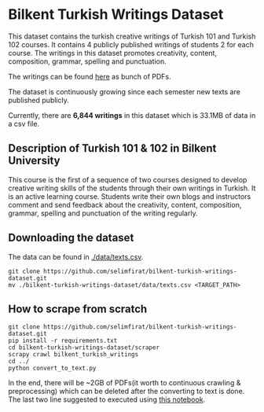 # Bilkent Turkish Writings Dataset

This dataset contains the turkish creative writings of Turkish 101 and Turkish 102 courses. It contains 4 publicly published writings of students 2 for each course.
The writings in this dataset promotes creativity, content, composition, grammar, spelling and punctuation.

The writings can be found [here](https://stars.bilkent.edu.tr/turkce/) as bunch of PDFs.

The dataset is continuously growing since each semester new texts are published publicly.

Currently, there are __6,844 writings__ in this dataset which is 33.1MB of data in a csv file.

## Description of Turkish 101 & 102 in Bilkent University

This course is the first of a sequence of two courses designed to develop creative writing skills of the students through their own writings in Turkish. It is an active learning course. Students write their own blogs and instructors comment and send feedback about the creativity, content, composition, grammar, spelling and punctuation of the writing regularly.

## Downloading the dataset

The data can be found in [./data/texts.csv](./data/texts.csv).

```
git clone https://github.com/selimfirat/bilkent-turkish-writings-dataset.git
mv ./bilkent-turkish-writings-dataset/data/texts.csv <TARGET_PATH>
```

## How to scrape from scratch
```
git clone https://github.com/selimfirat/bilkent-turkish-writings-dataset.git
pip install -r requirements.txt
cd bilkent-turkish-writings-dataset/scraper
scrapy crawl bilkent_turkish_writings
cd ../
python convert_to_text.py
```

In the end, there will be ~2GB of PDFs(it worth to continuous crawling & preprocessing) which can be deleted after the converting to text is done.
The last two line suggested to executed using [this notebook](./convert_to_text.ipynb).
